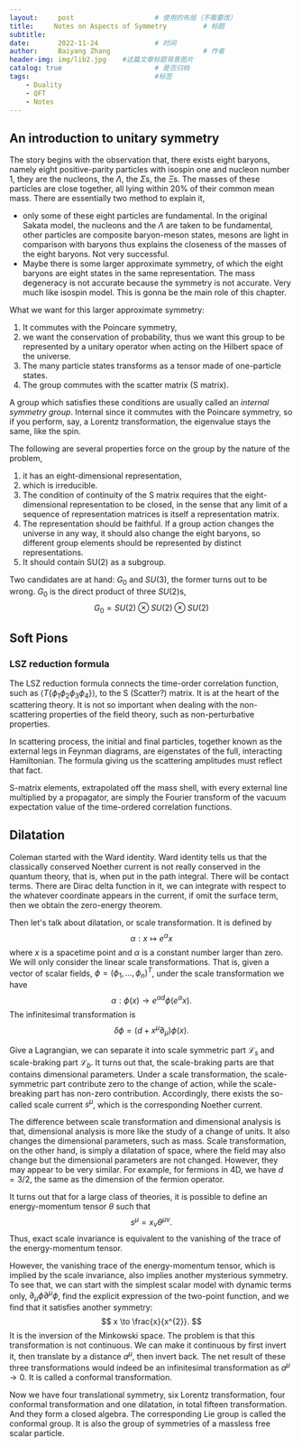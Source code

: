 ```yaml
---
layout:     post   				    # 使用的布局（不需要改）
title:     Notes on Aspects of Symmetry			# 标题 
subtitle:   
date:       2022-11-24 				# 时间
author:     Baiyang Zhang 						# 作者
header-img: img/lib2.jpg 	#这篇文章标题背景图片
catalog: true 						# 是否归档
tags:								#标签
    - Duality
    - QFT
    - Notes
---
```


## An introduction to unitary symmetry

The story begins with the observation that, there exists eight baryons, namely eight positive-parity particles with isospin one and nucleon number 1, they are the nucleons, the $\Lambda$, the $\Sigma$s, the $\Xi$s. The masses of these particles are close together, all lying within 20% of their common mean mass. There are essentially two method to explain it,
- only some of these eight particles are fundamental. In the original Sakata model, the nucleons and the $\Lambda$ are taken to be fundamental, other particles are composite baryon-meson states, mesons are light in comparison with baryons thus explains the closeness of the masses of the eight baryons. Not very successful. 
- Maybe there is some larger approximate symmetry, of which the eight baryons are eight states in the same representation. The mass degeneracy is not accurate because the symmetry is not accurate. Very much like isospin model. This is gonna be the main role of this chapter.

What we want for this larger approximate symmetry: 
1. It commutes with the Poincare symmetry,
2. we want the conservation of probability, thus we want this group to be represented by a unitary operator when acting on the Hilbert space of the universe.
3. The many particle states transforms as a tensor made of one-particle states.
4. The group commutes with the scatter matrix (S matrix). 

A group which satisfies these conditions are usually called an *internal symmetry group*. Internal since it commutes with the Poincare symmetry, so if you perform, say, a Lorentz transformation, the eigenvalue stays the same, like the spin. 

The following are several properties force on the group by the nature of the problem,
1. it has an eight-dimensional representation,
2. which is irreducible.
3. The condition of continuity of the S matrix requires that the eight-dimensional representation to be closed, in the sense that any limit of a sequence of representation matrices is itself a representation matrix. 
4. The representation should be faithful. If a group action changes the universe in any way, it should also change the eight baryons, so different group elements should be represented by distinct representations.
5. It should contain SU(2) as a subgroup.

Two candidates are at hand: $G_{0}$ and $SU(3)$, the former turns out to be wrong. $G_{0}$ is the direct product of three $SU(2)$s,
$$
G_{0} = SU(2)\otimes SU(2)\otimes SU(2)
$$

## Soft Pions

### LSZ reduction formula

The LSZ reduction formula connects the time-order correlation function, such as $\left\langle T \left\{ \phi_{1}\phi_{2}\phi_{3}\phi_{4} \right\} \right\rangle$, to the S (Scatter?) matrix. It is at the heart of the scattering theory. It is not so important when dealing with the non-scattering properties of the field theory, such as non-perturbative properties. 

In scattering process, the initial and final particles, together known as the external legs in Feynman diagrams, are eigenstates of the full, interacting Hamiltonian. The formula giving us the scattering amplitudes must reflect that fact. 

S-matrix elements, extrapolated off the mass shell, with every external line multiplied by a propagator, are simply the Fourier transform of the vacuum expectation value of the time-ordered correlation functions.

## Dilatation

Coleman started with the Ward identity. Ward identity tells us that the classically conserved Noether current is not really conserved in the quantum theory, that is, when put in the path integral. There will be contact terms. There are Dirac delta function in it, we can integrate with respect to the whatever coordinate appears in the current, if omit the surface term, then we obtain the zero-energy theorem.

Then let's talk about dilatation, or scale transformation. It is defined by 
$$
\alpha: x \mapsto e^{ \alpha } x
$$
where $x$ is a spacetime point and $\alpha$ is a constant number larger than zero. We will only consider the linear scale transformations. That is, given a vector of scalar fields, $\phi = (\phi_{1},\dots,\phi_ {n})^{T}$, under the scale transformation we have
$$
\alpha: \phi(x) \to e^{ \alpha d } \phi(e^{ \alpha }x).
$$
The infinitesimal transformation is 
$$
\delta \phi = (d+ x^{\mu}\partial _ {\mu}) \phi(x).
$$

Give a Lagrangian, we can separate it into scale symmetric part $\mathcal{L}_ {s}$ and scale-braking part $\mathcal{L}_ {b}$. It turns out that, the scale-braking parts are that contains dimensional parameters. Under a scale transformation, the scale-symmetric part contribute zero to the change of action, while the scale-breaking part has non-zero contribution. Accordingly, there exists the so-called scale current $s^{\mu}$, which is the corresponding Noether current. 

The difference between scale transformation and dimensional analysis is that, dimensional analysis is more like the study of a change of units. It also changes the dimensional parameters, such as mass. Scale transformation, on the other hand, is simply a dilatation of space, where the field may also change but the dimensional parameters are not changed. However, they may appear to be very similar. For example, for fermions in 4D, we have $d= 3 / 2$, the same as the dimension of the fermion operator.

It turns out that for a large class of theories, it is possible to define an energy-momentum tensor $\theta$ such that 
$$
s^{\mu} = x_ {\nu}\theta^{\mu \nu}.
$$
Thus, exact scale invariance is equivalent to the vanishing of the trace of the energy-momentum tensor.

However, the vanishing trace of the energy-momentum tensor, which is implied by the scale invariance, also implies another mysterious symmetry. To see that, we can start with the simplest scalar model with dynamic terms only, $\partial_ {\mu}\phi \partial^{\mu}\phi$, find the explicit expression of the two-point function, and we find that it satisfies another symmetry: 
$$
x \to \frac{x}{x^{2}}.
$$
It is the inversion of the Minkowski space. The problem is that this transformation is not continuous. We can make it continuous by first invert it, then translate by a distance $a^{\mu}$, then invert back. The net result of these three transformations would indeed be an infinitesimal transformation as $a^{\mu}\to {0}$. It is called a conformal transformation. 

Now we have four translational symmetry, six Lorentz transformation, four conformal transformation and one dilatation, in total fifteen transformation. And they form a closed algebra. The corresponding Lie group is called the conformal group. It is also the group of symmetries of a massless free scalar particle. 




